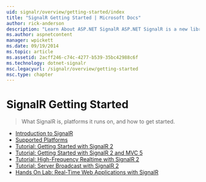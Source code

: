 ```yaml
---
uid: signalr/overview/getting-started/index
title: "SignalR Getting Started | Microsoft Docs"
author: rick-anderson
description: "Learn About ASP.NET SignalR ASP.NET SignalR is a new library for ASP.NET developers that makes developing real-time web functionality easy. SignalR allows bi..."
ms.author: aspnetcontent
manager: wpickett
ms.date: 09/19/2014
ms.topic: article
ms.assetid: 2acff246-c74c-4277-b539-35bc42988c6f
ms.technology: dotnet-signalr
msc.legacyurl: /signalr/overview/getting-started
msc.type: chapter
---
```

SignalR Getting Started
====================
> What SignalR is, platforms it runs on, and how to get started.


- [Introduction to SignalR](introduction-to-signalr.md)
- [Supported Platforms](supported-platforms.md)
- [Tutorial: Getting Started with SignalR 2](tutorial-getting-started-with-signalr.md)
- [Tutorial: Getting Started with SignalR 2 and MVC 5](tutorial-getting-started-with-signalr-and-mvc.md)
- [Tutorial: High-Frequency Realtime with SignalR 2](tutorial-high-frequency-realtime-with-signalr.md)
- [Tutorial: Server Broadcast with SignalR 2](tutorial-server-broadcast-with-signalr.md)
- [Hands On Lab: Real-Time Web Applications with SignalR](real-time-web-applications-with-signalr.md)
